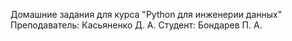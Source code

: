 Домашние задания для курса "Python для инженерии данных"
Преподаватель: Касьяненко Д. А.
Студент: Бондарев П. А.
